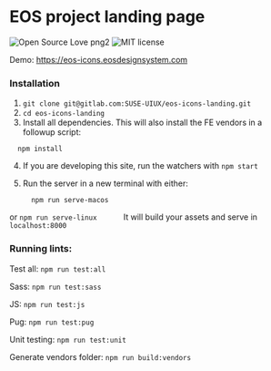 # EOS project landing page
![Open Source Love png2](https://badges.frapsoft.com/os/v2/open-source.png?v=103)
![MIT license](http://img.shields.io/badge/license-MIT-brightgreen.svg)

Demo: https://eos-icons.eosdesignsystem.com

### Installation

1. `git clone git@gitlab.com:SUSE-UIUX/eos-icons-landing.git`
2. `cd eos-icons-landing`
3. Install all dependencies. This will also install the FE vendors in a followup script:
  ```
    npm install
  ```
4. If you are developing this site, run the watchers with `npm start`
5. Run the server in a new terminal with either:

    ```
      npm run serve-macos
    ```
  or
    ```
      npm run serve-linux      
    ```
  It will build your assets and serve in `localhost:8000`

### Running lints:

Test all:
`npm run test:all`

Sass:
`npm run test:sass`

JS:
`npm run test:js`

Pug:
`npm run test:pug`

Unit testing:
`npm run test:unit`

Generate vendors folder:
`npm run build:vendors`
